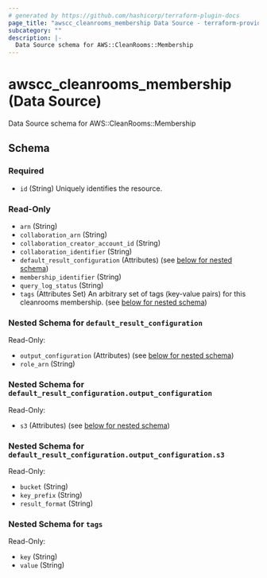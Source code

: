 ```yaml
---
# generated by https://github.com/hashicorp/terraform-plugin-docs
page_title: "awscc_cleanrooms_membership Data Source - terraform-provider-awscc"
subcategory: ""
description: |-
  Data Source schema for AWS::CleanRooms::Membership
---
```


# awscc_cleanrooms_membership (Data Source)

Data Source schema for AWS::CleanRooms::Membership



<!-- schema generated by tfplugindocs -->
## Schema

### Required

- `id` (String) Uniquely identifies the resource.

### Read-Only

- `arn` (String)
- `collaboration_arn` (String)
- `collaboration_creator_account_id` (String)
- `collaboration_identifier` (String)
- `default_result_configuration` (Attributes) (see [below for nested schema](#nestedatt--default_result_configuration))
- `membership_identifier` (String)
- `query_log_status` (String)
- `tags` (Attributes Set) An arbitrary set of tags (key-value pairs) for this cleanrooms membership. (see [below for nested schema](#nestedatt--tags))

<a id="nestedatt--default_result_configuration"></a>
### Nested Schema for `default_result_configuration`

Read-Only:

- `output_configuration` (Attributes) (see [below for nested schema](#nestedatt--default_result_configuration--output_configuration))
- `role_arn` (String)

<a id="nestedatt--default_result_configuration--output_configuration"></a>
### Nested Schema for `default_result_configuration.output_configuration`

Read-Only:

- `s3` (Attributes) (see [below for nested schema](#nestedatt--default_result_configuration--output_configuration--s3))

<a id="nestedatt--default_result_configuration--output_configuration--s3"></a>
### Nested Schema for `default_result_configuration.output_configuration.s3`

Read-Only:

- `bucket` (String)
- `key_prefix` (String)
- `result_format` (String)




<a id="nestedatt--tags"></a>
### Nested Schema for `tags`

Read-Only:

- `key` (String)
- `value` (String)
